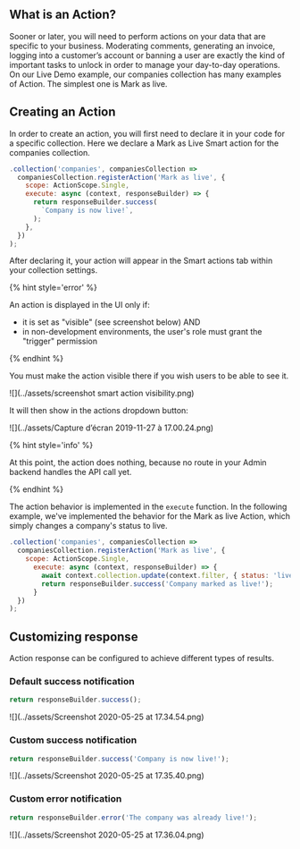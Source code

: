 ## What is an Action?

Sooner or later, you will need to perform actions on your data that are specific to your business. Moderating comments, generating an invoice, logging into a customer’s account or banning a user are exactly the kind of important tasks to unlock in order to manage your day-to-day operations.
On our Live Demo example, our companies collection has many examples of Action. The simplest one is Mark as live.

## Creating an Action

In order to create an action, you will first need to declare it in your code for a specific collection. Here we declare a Mark as Live Smart action for the companies collection.

```javascript
.collection('companies', companiesCollection =>
  companiesCollection.registerAction('Mark as live', {
    scope: ActionScope.Single,
    execute: async (context, responseBuilder) => {
      return responseBuilder.success(
        `Company is now live!`,
      );
    },
  })
);
```

After declaring it, your action will appear in the Smart actions tab within your collection settings.

{% hint style='error' %}

An action is displayed in the UI only if:

- it is set as "visible" (see screenshot below)
  AND
- in non-development environments, the user's role must grant the "trigger" permission

{% endhint %}

You must make the action visible there if you wish users to be able to see it.

![](../assets/screenshot smart action visibility.png)

It will then show in the actions dropdown button:

![](../assets/Capture d’écran 2019-11-27 à 17.00.24.png)

{% hint style='info' %}

At this point, the action does nothing, because no route in your Admin backend handles the API call yet.

{% endhint %}

The action behavior is implemented in the `execute` function.
In the following example, we've implemented the behavior for the Mark as live Action, which simply changes a company's status to live.

```javascript
.collection('companies', companiesCollection =>
  companiesCollection.registerAction('Mark as live', {
    scope: ActionScope.Single,
      execute: async (context, responseBuilder) => {
        await context.collection.update(context.filter, { status: 'live' });
        return responseBuilder.success('Company marked as live!');
      }
  })
);
```

## Customizing response

Action response can be configured to achieve different types of results.

### Default success notification

```javascript
return responseBuilder.success();
```

![](../assets/Screenshot 2020-05-25 at 17.34.54.png)

### Custom success notification

```javascript
return responseBuilder.success('Company is now live!');
```

![](../assets/Screenshot 2020-05-25 at 17.35.40.png)

### Custom error notification

```javascript
return responseBuilder.error('The company was already live!');
```

![](../assets/Screenshot 2020-05-25 at 17.36.04.png)
